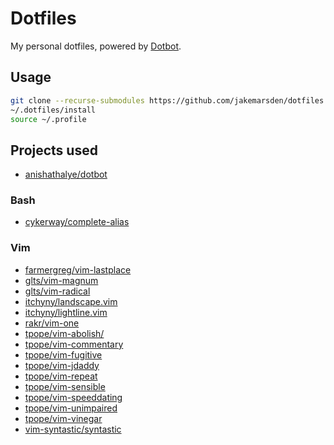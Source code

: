 # Dotfiles

My personal dotfiles, powered by
[Dotbot](https://github.com/anishathalye/dotbot).

## Usage

```bash
git clone --recurse-submodules https://github.com/jakemarsden/dotfiles.git ~/.dotfiles
~/.dotfiles/install
source ~/.profile
```

## Projects used

- [anishathalye/dotbot](https://github.com/anishathalye/dotbot)

### Bash

- [cykerway/complete-alias](https://github.com/cykerway/complete-alias)

### Vim

- [farmergreg/vim-lastplace](https://github.com/farmergreg/vim-lastplace)
- [glts/vim-magnum](https://github.com/glts/vim-magnum)
- [glts/vim-radical](https://github.com/glts/vim-radical)
- [itchyny/landscape.vim](https://github.com/itchyny/landscape.vim)
- [itchyny/lightline.vim](https://github.com/itchyny/lightline.vim)
- [rakr/vim-one](https://github.com/rakr/vim-one)
- [tpope/vim-abolish/](https://github.com/tpope/vim-abolish/)
- [tpope/vim-commentary](https://github.com/tpope/vim-commentary)
- [tpope/vim-fugitive](https://github.com/tpope/vim-fugitive)
- [tpope/vim-jdaddy](https://github.com/tpope/vim-jdaddy)
- [tpope/vim-repeat](https://github.com/tpope/vim-repeat)
- [tpope/vim-sensible](https://github.com/tpope/vim-sensible)
- [tpope/vim-speeddating](https://github.com/tpope/vim-speeddating)
- [tpope/vim-unimpaired](https://github.com/tpope/vim-unimpaired)
- [tpope/vim-vinegar](https://github.com/tpope/vim-vinegar)
- [vim-syntastic/syntastic](https://github.com/vim-syntastic/syntastic)
